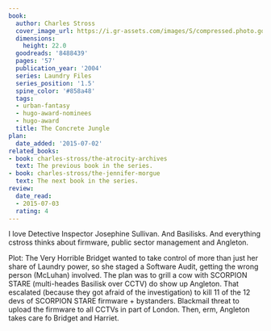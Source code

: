 ```yaml
---
book:
  author: Charles Stross
  cover_image_url: https://i.gr-assets.com/images/S/compressed.photo.goodreads.com/books/1575744653l/8488439._SX318_.jpg
  dimensions:
    height: 22.0
  goodreads: '8488439'
  pages: '57'
  publication_year: '2004'
  series: Laundry Files
  series_position: '1.5'
  spine_color: '#858a48'
  tags:
  - urban-fantasy
  - hugo-award-nominees
  - hugo-award
  title: The Concrete Jungle
plan:
  date_added: '2015-07-02'
related_books:
- book: charles-stross/the-atrocity-archives
  text: The previous book in the series.
- book: charles-stross/the-jennifer-morgue
  text: The next book in the series.
review:
  date_read:
  - 2015-07-03
  rating: 4
---
```


I love Detective Inspector Josephine Sullivan. And Basilisks. And everything cstross thinks about firmware, public sector management and Angleton.

Plot: The Very Horrible Bridget wanted to take control of more than just her share of Laundry power, so she staged a Software Audit, getting the wrong person (McLuhan) involved. The plan was to grill a cow with SCORPION STARE (multi-heades Basilisk over CCTV) do show up Angleton. That escalated (because they got afraid of the investigation) to kill 11 of the 12 devs of SCORPION STARE firmware + bystanders. Blackmail threat to upload the firmware to all CCTVs in part of London. Then, erm, Angleton takes care fo Bridget and Harriet.
